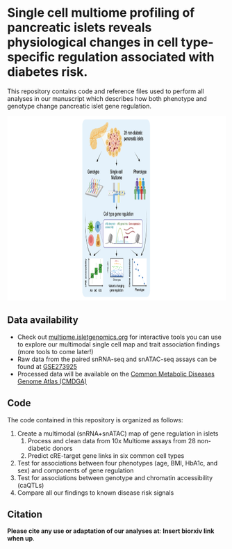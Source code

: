 # Single cell multiome profiling of pancreatic islets reveals physiological changes in cell type-specific regulation associated with diabetes risk.
This repository contains code and reference files used to perform all analyses in our manuscript which describes how both phenotype and genotype change pancreatic islet gene regulation. 

<img src="https://github.com/Gaulton-Lab/non-diabetic-islet-multiomics/blob/main/images/Project_Diagram2.jpeg" width="1200" height="425" />

## Data availability
- Check out [multiome.isletgenomics.org](http:multiome.isletgenomics.org) for interactive tools you can use to explore our multimodal single cell map and trait association findings (more tools to come later!)
- Raw data from the paired snRNA-seq and snATAC-seq assays can be found at [GSE273925](https://www.ncbi.nlm.nih.gov/geo/query/acc.cgi?acc=GSE273925)
- Processed data will be available on the [Common Metabolic Diseases Genome Atlas (CMDGA)](https://cmdga.org/publications/)

## Code
The code contained in this repository is organized as follows:
1. Create a multimodal (snRNA+snATAC) map of gene regulation in islets
    1. Process and clean data from 10x Multiome assays from 28 non-diabetic donors
    2.  Predict cRE-target gene links in six common cell types
3. Test for associations between four phenotypes (age, BMI, HbA1c, and sex) and components of gene regulation
4. Test for associations between genotype and chromatin accessibility (caQTLs)
5. Compare all our findings to known disease risk signals

## Citation
**Please cite any use or adaptation of our analyses at**: **Insert biorxiv link when up**.
